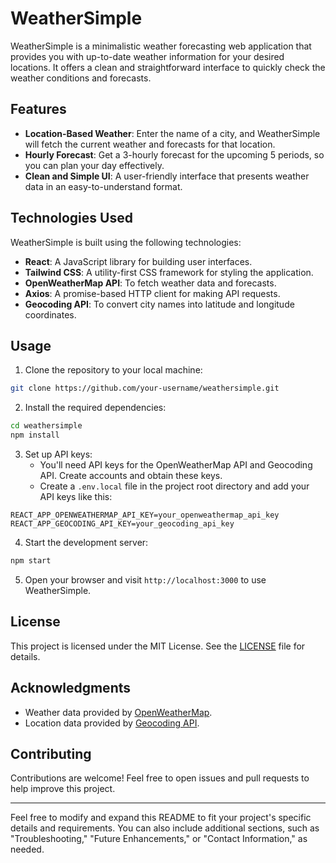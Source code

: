 

# WeatherSimple

WeatherSimple is a minimalistic weather forecasting web application that provides you with up-to-date weather information for your desired locations. It offers a clean and straightforward interface to quickly check the weather conditions and forecasts.

## Features

- **Location-Based Weather**: Enter the name of a city, and WeatherSimple will fetch the current weather and forecasts for that location.
- **Hourly Forecast**: Get a 3-hourly forecast for the upcoming 5 periods, so you can plan your day effectively.
- **Clean and Simple UI**: A user-friendly interface that presents weather data in an easy-to-understand format.

## Technologies Used

WeatherSimple is built using the following technologies:

- **React**: A JavaScript library for building user interfaces.
- **Tailwind CSS**: A utility-first CSS framework for styling the application.
- **OpenWeatherMap API**: To fetch weather data and forecasts.
- **Axios**: A promise-based HTTP client for making API requests.
- **Geocoding API**: To convert city names into latitude and longitude coordinates.

## Usage

1. Clone the repository to your local machine:

```bash
git clone https://github.com/your-username/weathersimple.git
```

2. Install the required dependencies:

```bash
cd weathersimple
npm install
```

3. Set up API keys:
   - You'll need API keys for the OpenWeatherMap API and Geocoding API. Create accounts and obtain these keys.
   - Create a `.env.local` file in the project root directory and add your API keys like this:

```env
REACT_APP_OPENWEATHERMAP_API_KEY=your_openweathermap_api_key
REACT_APP_GEOCODING_API_KEY=your_geocoding_api_key
```

4. Start the development server:

```bash
npm start
```

5. Open your browser and visit `http://localhost:3000` to use WeatherSimple.

## License

This project is licensed under the MIT License. See the [LICENSE](LICENSE) file for details.

## Acknowledgments

- Weather data provided by [OpenWeatherMap](https://openweathermap.org).
- Location data provided by [Geocoding API](https://your-geocoding-api-provider.com).

## Contributing

Contributions are welcome! Feel free to open issues and pull requests to help improve this project.

---

Feel free to modify and expand this README to fit your project's specific details and requirements. You can also include additional sections, such as "Troubleshooting," "Future Enhancements," or "Contact Information," as needed.
